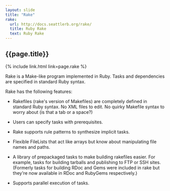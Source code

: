 ```yaml
---
layout: slide
title: "Rake"
rake:
  url: http://docs.seattlerb.org/rake/
  title: Ruby Rake
  text: Ruby Rake
---
```


## {{page.title}}

{% include link.html link=page.rake %}

Rake is a Make-like program implemented in Ruby. Tasks and dependencies are specified in standard Ruby syntax.

<aside class="notes">


Rake has the following features:

* Rakefiles (rake's version of Makefiles) are completely defined in standard Ruby syntax. No XML files to edit. No quirky Makefile syntax to worry about (is that a tab or a space?)

* Users can specify tasks with prerequisites.

* Rake supports rule patterns to synthesize implicit tasks.

* Flexible FileLists that act like arrays but know about manipulating file names and paths.

* A library of prepackaged tasks to make building rakefiles easier. For example, tasks for building tarballs and publishing to FTP or SSH sites. (Formerly tasks for building RDoc and Gems were included in rake but they're now available in RDoc and RubyGems respectively.)

* Supports parallel execution of tasks.

</aside>
